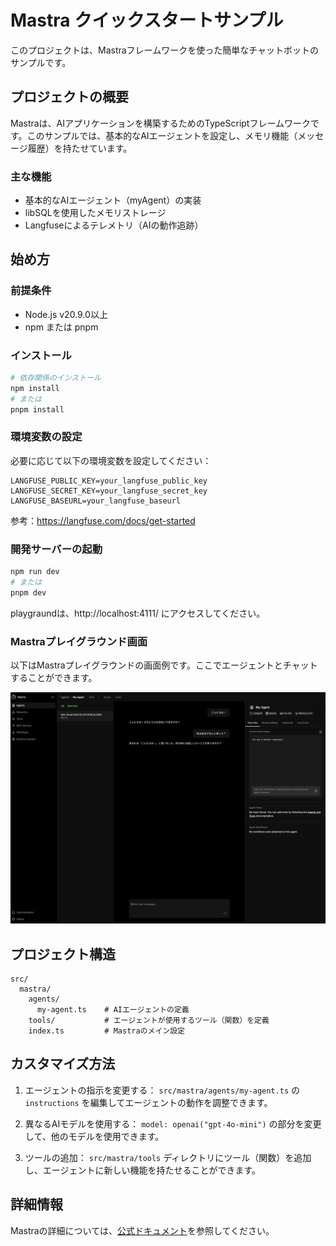 # Mastra クイックスタートサンプル

このプロジェクトは、Mastraフレームワークを使った簡単なチャットボットのサンプルです。



## プロジェクトの概要

Mastraは、AIアプリケーションを構築するためのTypeScriptフレームワークです。このサンプルでは、基本的なAIエージェントを設定し、メモリ機能（メッセージ履歴）を持たせています。

### 主な機能

- 基本的なAIエージェント（myAgent）の実装
- libSQLを使用したメモリストレージ
- Langfuseによるテレメトリ（AIの動作追跡）

## 始め方

### 前提条件

- Node.js v20.9.0以上
- npm または pnpm

### インストール

```bash
# 依存関係のインストール
npm install
# または
pnpm install
```

### 環境変数の設定

必要に応じて以下の環境変数を設定してください：

```
LANGFUSE_PUBLIC_KEY=your_langfuse_public_key
LANGFUSE_SECRET_KEY=your_langfuse_secret_key
LANGFUSE_BASEURL=your_langfuse_baseurl
```
参考：https://langfuse.com/docs/get-started

### 開発サーバーの起動

```bash
npm run dev
# または
pnpm dev
```

playgraundは、http://localhost:4111/ にアクセスしてください。

### Mastraプレイグラウンド画面

以下はMastraプレイグラウンドの画面例です。ここでエージェントとチャットすることができます。

![Mastraプレイグラウンド画面](./images/image.png)

## プロジェクト構造

```
src/
  mastra/
    agents/
      my-agent.ts    # AIエージェントの定義
    tools/           # エージェントが使用するツール（関数）を定義
    index.ts         # Mastraのメイン設定
```

## カスタマイズ方法

1. エージェントの指示を変更する：
   `src/mastra/agents/my-agent.ts` の `instructions` を編集してエージェントの動作を調整できます。

2. 異なるAIモデルを使用する：
   `model: openai("gpt-4o-mini")` の部分を変更して、他のモデルを使用できます。

3. ツールの追加：
   `src/mastra/tools` ディレクトリにツール（関数）を追加し、エージェントに新しい機能を持たせることができます。

## 詳細情報

Mastraの詳細については、[公式ドキュメント](https://mastra.ai/ja/docs)を参照してください。 